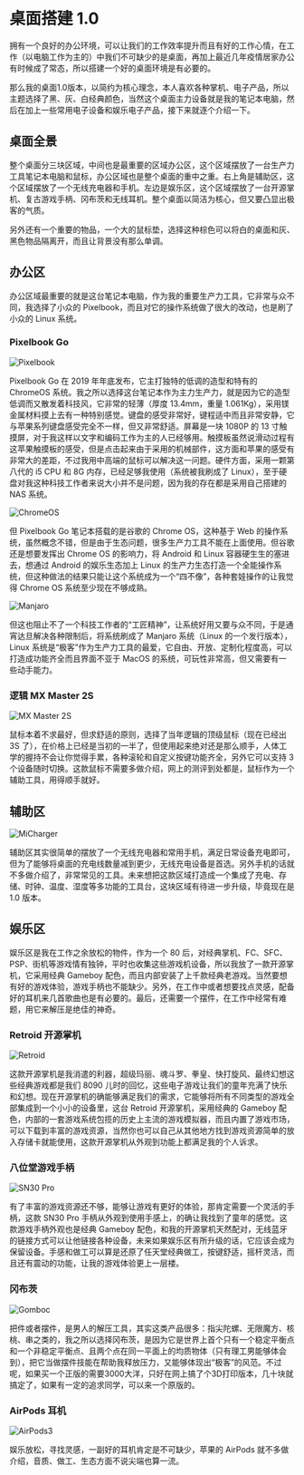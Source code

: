 # 桌面搭建 1.0

拥有一个良好的办公环境，可以让我们的工作效率提升而且有好的工作心情，在工作（以电脑工作为主的）中我们不可缺少的是桌面，再加上最近几年疫情居家办公有时候成了常态，所以搭建一个好的桌面环境是有必要的。

那么我的桌面1.0版本，以简约为核心理念，本人喜欢各种掌机、电子产品，所以主题选择了黑、灰、白经典颜色，当然这个桌面主力设备就是我的笔记本电脑，然后在加上一些常用电子设备和娱乐电子产品，接下来就逐个介绍一下。

## 桌面全景

整个桌面分三块区域，中间也是最重要的区域办公区，这个区域摆放了一台生产力工具笔记本电脑和鼠标，办公区域也是整个桌面的重中之重。右上角是辅助区，这个区域摆放了一个无线充电器和手机。左边是娱乐区，这个区域摆放了一台开源掌机、复古游戏手柄、冈布茨和无线耳机。整个桌面以简洁为核心，但又要凸显出极客的气质。

另外还有一个重要的物品，一个大的鼠标垫，选择这种棕色可以将白的桌面和灰、黑色物品隔离开，而且让背景没有那么单调。

## 办公区

办公区域最重要的就是这台笔记本电脑，作为我的重要生产力工具，它非常与众不同，我选择了小众的 Pixelbook，而且对它的操作系统做了很大的改动，也是刷了小众的 Linux 系统。

### Pixelbook Go

![Pixelbook](../assets/desktop-1.0/pixelbook-01.jpg)

Pixelbook Go 在 2019 年年底发布，它主打独特的低调的造型和特有的 ChromeOS 系统。我之所以选择这台笔记本作为主力生产力，就是因为它的造型低调而又散发着科技风，它非常的轻薄（厚度 13.4mm，重量 1.061Kg），采用镁金属材料摸上去有一种特别感觉。键盘的感受非常好，键程适中而且非常安静，它与苹果系列键盘感受完全不一样，但又非常舒适。屏幕是一块 1080P 的 13 寸触摸屏，对于我这样以文字和编码工作为主的人已经够用。触摸板虽然说滑动过程有这苹果触摸板的感受，但是点击起来由于采用的机械部件，这方面和苹果的感受有非常大的差距，不过我用中高端的鼠标可以解决这一问题。硬件方面，采用一颗第八代的 i5 CPU 和 8G 内存，已经足够我使用（系统被我刷成了 Linux），至于硬盘对我这种科技工作者来说大小并不是问题，因为我的存在都是采用自己搭建的 NAS 系统。

![ChromeOS](../assets/desktop-1.0/pixelbook-02.jpg)

但 Pixelbook Go 笔记本搭载的是谷歌的 Chrome OS，这种基于 Web 的操作系统，虽然概念不错，但是由于生态问题，很多生产力工具不能在上面使用。但谷歌还是想要发挥出 Chrome OS 的影响力，将 Android 和 Linux 容器硬生生的塞进去，想通过 Android 的娱乐生态加上 Linux 的生产力生态打造一个全能操作系统，但这种做法的结果只能让这个系统成为一个“四不像”，各种套娃操作的让我觉得 Chrome OS 系统至少现在不够成熟。

![Manjaro](../assets/desktop-1.0/manjaro-01.png)

但这也阻止不了一个科技工作者的“工匠精神”，让系统好用又要与众不同，于是通宵达旦解决各种限制后，将系统刷成了 Manjaro 系统（Linux 的一个发行版本），Linux 系统是“极客”作为生产力工具的最爱，它自由、开放、定制化程度高，可以打造成功能齐全而且界面不亚于 MacOS 的系统，可玩性非常高，但又需要有一些动手能力。

### 逻辑 MX Master 2S

![MX Master 2S](../assets/desktop-1.0/mx-master-2s.png)

鼠标本着不求最好，但求舒适的原则，选择了当年逻辑的顶级鼠标（现在已经出 3S 了），在价格上已经是当初的一半了，但使用起来绝对还是那么顺手，人体工学的握持不会让你觉得手累，各种滚轮和自定义按键功能齐全，另外它可以支持 3 个设备随时切换。这款鼠标不需要多做介绍，网上的测评到处都是，鼠标作为一个辅助工具，用得顺手就好。

## 辅助区

![MiCharger](../assets/desktop-1.0/charger-01.jpg)

辅助区其实很简单的摆放了一个无线充电器和常用手机，满足日常设备充电即可，但为了能够将桌面的充电线数量减到更少，无线充电设备是首选。另外手机的话就不多做介绍了，非常常见的工具。未来想把这款区域打造成一个集成了充电、存储、时钟、温度、湿度等多功能的工具台，这块区域有待进一步升级，毕竟现在是 1.0 版本。

## 娱乐区

娱乐区是我在工作之余放松的物件，作为一个 80 后，对经典掌机、FC、SFC、PSP、街机等游戏情有独钟，平时也收集这些游戏机设备，所以我放了一款开源掌机，它采用经典 Gameboy 配色，而且内部安装了上千款经典老游戏。当然要想有好的游戏体验，游戏手柄也不能缺少。另外，在工作中或者想要找点灵感，配备好的耳机来几首歌曲也是有必要的。最后，还需要一个摆件，在工作中经常有难题，用它来解压是绝佳的神奇。

### Retroid 开源掌机

![Retroid](../assets/desktop-1.0/retroid-01.jpeg)

这款开源掌机是我消遣的利器，超级玛丽、魂斗罗、拳皇、快打旋风、最终幻想这些经典游戏都是我们 8090 儿时的回忆，这些电子游戏让我们的童年充满了快乐和幻想。现在开源掌机的确能够满足我们的需求，它能够将所有不同类型的游戏全部集成到一个小小的设备里，这台 Retroid 开源掌机，采用经典的 Gameboy 配色，内部的一套游戏系统包揽的历史上主流的游戏模拟器，而且内置了游戏市场，可以下载到丰富的游戏资源，当然你也可以自己从其他地方找到游戏资源简单的放入存储卡就能使用，这款开源掌机从外观到功能上都满足我的个人诉求。

### 八位堂游戏手柄

![SN30 Pro](../assets/desktop-1.0/sn30pro-01.jpg)

有了丰富的游戏资源还不够，能够让游戏有更好的体验，那肯定需要一个灵活的手柄，这款 SN30 Pro 手柄从外观到使用手感上，的确让我找到了童年的感觉。这款游戏手柄外观也是经典 Gameboy 配色，和我的开源掌机天然配对，无线蓝牙的链接方式可以让他链接各种设备，未来如果娱乐区有所升级的话，它应该会成为保留设备。手感和做工可以算是还原了任天堂经典做工，按键舒适，摇杆灵活，而且还有震动的功能，让我的游戏体验更上一层楼。

### 冈布茨

![Gomboc](../assets/desktop-1.0/gomboc-01.jpeg)

把件或者摆件，是男人的解压工具，其实这类产品很多：指尖陀螺、无限魔方、核桃、串之类的，我之所以选择冈布茨，是因为它是世界上首个只有一个稳定平衡点和一个非稳定平衡点、且两个点在同一平面上的均质物体（只有理工男能够体会到），把它当做摆件技能在帮助我释放压力，又能够体现出“极客”的风范。不过呢，如果买一个正版的需要3000大洋，只好在网上搞了个3D打印版本，几十块就搞定了，如果有一定的追求同学，可以来一个原版的。

### AirPods 耳机

![AirPods3](../assets/desktop-1.0/airports3-01.jpg)

娱乐放松，寻找灵感，一副好的耳机肯定是不可缺少，苹果的 AirPods 就不多做介绍，音质、做工、生态方面不说尖端也算一流。